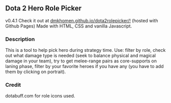 ## Dota 2 Hero Role Picker
v0.4.1
Check it out at [dmkhomen.github.io/dota2rolepicker/!](https://dmkhomen.github.io/dota2rolepicker/) (hosted with Github Pages)
Made with HTML, CSS and vanilla Javascript.

### Description
This is a tool to help pick hero during strategy time. Use: filter by role, check out what damage type is needed (seek to balance physical and magical damage in your team), try to get melee-range pairs as core-supports on laning phase, filter by your favorite heroes if you have any (you have to add them by clicking on portrait).

### Credit
dotabuff.com for role icons used.


